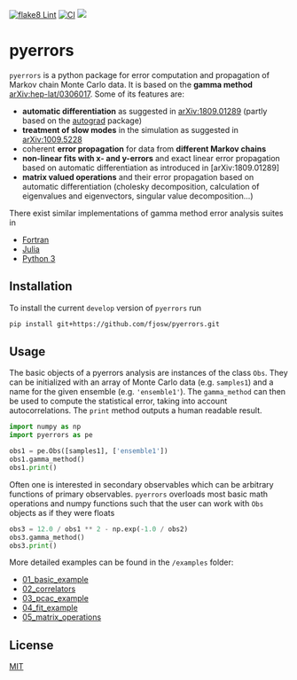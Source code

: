 [![flake8 Lint](https://github.com/fjosw/pyerrors/actions/workflows/flake8.yml/badge.svg)](https://github.com/fjosw/pyerrors/actions/workflows/flake8.yml) [![CI](https://github.com/fjosw/pyerrors/actions/workflows/CI.yml/badge.svg)](https://github.com/fjosw/pyerrors/actions/workflows/CI.yml) [![](https://img.shields.io/badge/python-3.6+-blue.svg)](https://www.python.org/downloads/)
# pyerrors
`pyerrors` is a python package for error computation and propagation of Markov chain Monte Carlo data.
It is based on the **gamma method** [arXiv:hep-lat/0306017](https://arxiv.org/abs/hep-lat/0306017). Some of its features are:
* **automatic differentiation** as suggested in [arXiv:1809.01289](https://arxiv.org/abs/1809.01289) (partly based on the [autograd](https://github.com/HIPS/autograd) package)
* **treatment of slow modes** in the simulation as suggested in [arXiv:1009.5228](https://arxiv.org/abs/1009.5228)
* coherent **error propagation** for data from **different Markov chains**
* **non-linear fits with x- and y-errors** and exact linear error propagation based on automatic differentiation as introduced in [arXiv:1809.01289]
* **matrix valued operations** and their error propagation based on automatic differentiation (cholesky decomposition, calculation of eigenvalues and eigenvectors, singular value decomposition...)

There exist similar implementations of gamma method error analysis suites in
- [Fortran](https://gitlab.ift.uam-csic.es/alberto/aderrors)
- [Julia](https://gitlab.ift.uam-csic.es/alberto/aderrors.jl)
- [Python 3](https://github.com/mbruno46/pyobs)

## Installation
To install the current `develop` version of `pyerrors` run
```bash
pip install git+https://github.com/fjosw/pyerrors.git 
```

## Usage
The basic objects of a pyerrors analysis are instances of the class `Obs`. They can be initialized with an array of Monte Carlo data (e.g. `samples1`) and a name for the given ensemble (e.g. `'ensemble1'`). The `gamma_method` can then be used to compute the statistical error, taking into account autocorrelations. The `print` method  outputs a human readable result.
```python
import numpy as np
import pyerrors as pe

obs1 = pe.Obs([samples1], ['ensemble1'])
obs1.gamma_method()
obs1.print()
```
Often one is interested in secondary observables which can be arbitrary functions of primary observables. `pyerrors` overloads most basic math operations and numpy functions such that the user can work with `Obs` objects as if they were floats
```python
obs3 = 12.0 / obs1 ** 2 - np.exp(-1.0 / obs2)
obs3.gamma_method()
obs3.print()
```

More detailed examples can be found in  the `/examples` folder:

* [01_basic_example](examples/01_basic_example.ipynb)
* [02_correlators](examples/02_correlators.ipynb)
* [03_pcac_example](examples/03_pcac_example.ipynb)
* [04_fit_example](examples/04_fit_example.ipynb)
* [05_matrix_operations](examples/05_matrix_operations.ipynb)


## License
[MIT](https://choosealicense.com/licenses/mit/)
